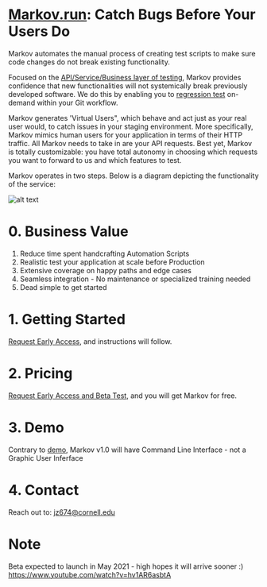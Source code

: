 # [Markov.run][5]: Catch Bugs Before Your Users Do
 
Markov automates the manual process of creating test scripts to make sure code changes do not break existing functionality.

Focused on the [API/Service/Business layer of testing][2], Markov provides confidence that new functionalities will not systemically break previously developed software. We do this by enabling you to [regression test][1] on-demand within your Git workflow.

Markov generates 'Virtual Users", which behave and act just as your real user would, to catch issues in your staging environment. More specifically, Markov mimics human users for your application in terms of their HTTP traffic. All Markov needs to take in are your API requests. Best yet, Markov is totally customizable: you have total autonomy in choosing which requests you want to forward to us and which features to test.

Markov operates in two steps. Below is a diagram depicting the functionality of the service:

![alt text](https://github.com/jz674/Markov_Documentation/blob/main/assets/Intro_diagram.png)

# 0. Business Value
1. Reduce time spent handcrafting Automation Scripts
2. Realistic test your application at scale before Production
3. Extensive coverage on happy paths and edge cases
4. Seamless integration - No maintenance or specialized training needed
5. Dead simple to get started

# 1. Getting Started
[Request Early Access][3], and instructions will follow.

# 2. Pricing
[Request Early Access and Beta Test][3], and you will get Markov for free.

# 3. Demo
Contrary to [demo][4], Markov v1.0 will have Command Line Interface - not a Graphic User Inferface

# 4. Contact
Reach out to: jz674@cornell.edu 

# Note
Beta expected to launch in May 2021 - high hopes it will arrive sooner :) 
https://www.youtube.com/watch?v=hv1AR6asbtA

[1]: https://www.scnsoft.com/blog/what-is-regression-testing-short-overview/ "regression test" 
[2]: https://medium.com/katalon-studio/introduction-to-api-testing-complete-guide-for-newbie-426eac6edb4d/ "API/Service/Business layer of testing" 
[3]: https://markov.run/ "Request Early Access" 
[4]: https://www.youtube.com/watch?v=hv1AR6asbtA "Demo"
[5]: https://markov.run/ "Markov.run" 

